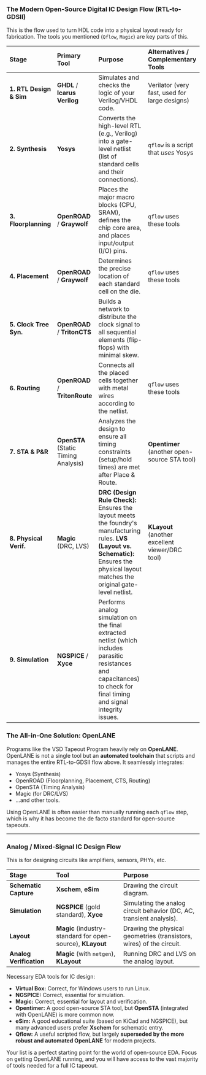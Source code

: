 
### The Modern Open-Source Digital IC Design Flow (RTL-to-GDSII)

This is the flow used to turn HDL code into a physical layout ready for fabrication. The tools you mentioned (`Qflow`, `Magic`) are key parts of this.

| Stage | Primary Tool | Purpose | Alternatives / Complementary Tools |
| :--- | :--- | :--- | :--- |
| **1. RTL Design & Sim** | **GHDL** / **Icarus Verilog** | Simulates and checks the logic of your Verilog/VHDL code. | Verilator (very fast, used for large designs) |
| **2. Synthesis** | **Yosys** | Converts the high-level RTL (e.g., Verilog) into a gate-level netlist (list of standard cells and their connections). | `qflow` is a script that *uses* Yosys |
| **3. Floorplanning** | **OpenROAD** / **Graywolf** | Places the major macro blocks (CPU, SRAM), defines the chip core area, and places input/output (I/O) pins. | `qflow` uses these tools |
| **4. Placement** | **OpenROAD** / **Graywolf** | Determines the precise location of each standard cell on the die. | `qflow` uses these tools |
| **5. Clock Tree Syn.** | **OpenROAD** / **TritonCTS** | Builds a network to distribute the clock signal to all sequential elements (flip-flops) with minimal skew. | |
| **6. Routing** | **OpenROAD** / **TritonRoute** | Connects all the placed cells together with metal wires according to the netlist. | `qflow` uses these tools |
| **7. STA & P&R** | **OpenSTA** (Static Timing Analysis) | Analyzes the design to ensure all timing constraints (setup/hold times) are met after Place & Route. | **Opentimer** (another open-source STA tool) |
| **8. Physical Verif.** | **Magic** (DRC, LVS) | **DRC (Design Rule Check):** Ensures the layout meets the foundry's manufacturing rules. **LVS (Layout vs. Schematic):** Ensures the physical layout matches the original gate-level netlist. | **KLayout** (another excellent viewer/DRC tool) |
| **9. Simulation** | **NGSPICE** / **Xyce** | Performs analog simulation on the final extracted netlist (which includes parasitic resistances and capacitances) to check for final timing and signal integrity issues. | |

### The All-in-One Solution: OpenLANE

Programs like the VSD Tapeout Program heavily rely on **OpenLANE**. OpenLANE is not a single tool but an **automated toolchain** that scripts and manages the entire RTL-to-GDSII flow above. It seamlessly integrates:
*   Yosys (Synthesis)
*   OpenROAD (Floorplanning, Placement, CTS, Routing)
*   OpenSTA (Timing Analysis)
*   Magic (for DRC/LVS)
*   ...and other tools.

Using OpenLANE is often easier than manually running each `qflow` step, which is why it has become the de facto standard for open-source tapeouts.

---

### Analog / Mixed-Signal IC Design Flow

This is for designing circuits like amplifiers, sensors, PHYs, etc.

| Stage | Tool | Purpose |
| :--- | :--- | :--- |
| **Schematic Capture** | **Xschem**, **eSim** | Drawing the circuit diagram. |
| **Simulation** | **NGSPICE** (gold standard), **Xyce** | Simulating the analog circuit behavior (DC, AC, transient analysis). |
| **Layout** | **Magic** (industry-standard for open-source), **KLayout** | Drawing the physical geometries (transistors, wires) of the circuit. |
| **Analog Verification**| **Magic** (with `netgen`), **KLayout** | Running DRC and LVS on the analog layout. |



Necessary EDA tools for IC design:
*   **Virtual Box:** Correct, for Windows users to run Linux.
*   **NGSPICE:** Correct, essential for simulation.
*   **Magic:** Correct, essential for layout and verification.
*   **Opentimer:** A good open-source STA tool, but **OpenSTA** (integrated with OpenLANE) is more common now.
*   **eSim:** A good educational suite (based on KiCad and NGSPICE), but many advanced users prefer **Xschem** for schematic entry.
*   **Qflow:** A useful scripted flow, but largely **superseded by the more robust and automated OpenLANE** for modern projects.

Your list is a perfect starting point for the world of open-source EDA. Focus on getting OpenLANE running, and you will have access to the vast majority of tools needed for a full IC tapeout.
